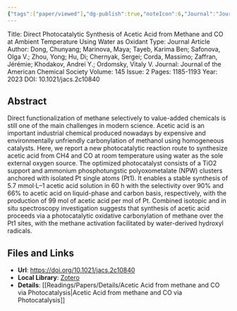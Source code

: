 ```yaml
---
{"tags":["paper/viewed"],"dg-publish":true,"noteIcon":6,"Journal":"Journal of the American Chemical Society","Year":2023,"DOI":"10.1021/jacs.2c10840","date":"2023-08-25T23:48","update":"2023-08-26T21:04","permalink":"/readings/papers/brief-info/direct-photocatalytic-synthesis-of-acetic-acid-from-methane-and-co-at-ambient-temperature-using-water-as-oxidant/","dgPassFrontmatter":true,"created":"2023-08-25T23:48","updated":"2023-08-26T21:04"}
---
```



Title: Direct Photocatalytic Synthesis of Acetic Acid from Methane and CO at Ambient Temperature Using Water as Oxidant
Type: Journal Article
Author: Dong, Chunyang; Marinova, Maya; Tayeb, Karima Ben; Safonova, Olga V.; Zhou, Yong; Hu, Di; Chernyak, Sergei; Corda, Massimo; Zaffran, Jérémie; Khodakov, Andrei Y.; Ordomsky, Vitaly V.
Journal: Journal of the American Chemical Society
Volume: 145
Issue: 2
Pages: 1185-1193
Year: 2023
DOI: 10.1021/jacs.2c10840

## Abstract

Direct functionalization of methane selectively to value-added chemicals is still one of the main challenges in modern science. Acetic acid is an important industrial chemical produced nowadays by expensive and environmentally unfriendly carbonylation of methanol using homogeneous catalysts. Here, we report a new photocatalytic reaction route to synthesize acetic acid from CH4 and CO at room temperature using water as the sole external oxygen source. The optimized photocatalyst consists of a TiO2 support and ammonium phosphotungstic polyoxometalate (NPW) clusters anchored with isolated Pt single atoms (Pt1). It enables a stable synthesis of 5.7 mmol·L–1 acetic acid solution in 60 h with the selectivity over 90% and 66% to acetic acid on liquid-phase and carbon basis, respectively, with the production of 99 mol of acetic acid per mol of Pt. Combined isotopic and in situ spectroscopy investigation suggests that synthesis of acetic acid proceeds via a photocatalytic oxidative carbonylation of methane over the Pt1 sites, with the methane activation facilitated by water-derived hydroxyl radicals.

## Files and Links

- **Url**: https://doi.org/10.1021/jacs.2c10840
- **Local Library**: [Zotero](zotero://select/library/items/2XRMVBV2)
- **Details**:  [[Readings/Papers/Details/Acetic Acid from methane and CO via Photocatalysis\|Acetic Acid from methane and CO via Photocatalysis]]